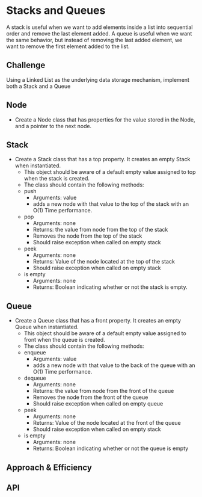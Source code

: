 # Stacks and Queues

A stack is useful when we want to add elements inside a list into sequential order and remove the last element added. A queue is useful when we want the same behavior, but instead of removing the last added element, we want to remove the first element added to the list.

## Challenge

Using a Linked List as the underlying data storage mechanism, implement both a Stack and a Queue

## Node

- Create a Node class that has properties for the value stored in the Node, and a pointer to the next node.

## Stack

- Create a Stack class that has a top property. It creates an empty Stack when instantiated.
  - This object should be aware of a default empty value assigned to top when the stack is created.
  - The class should contain the following methods:
  - push
    - Arguments: value
    - adds a new node with that value to the top of the stack with an O(1) Time performance.
  - pop
    - Arguments: none
    - Returns: the value from node from the top of the stack
    - Removes the node from the top of the stack
    - Should raise exception when called on empty stack
  - peek
    - Arguments: none
    - Returns: Value of the node located at the top of the stack
    - Should raise exception when called on empty stack
  - is empty
    - Arguments: none
    - Returns: Boolean indicating whether or not the stack is empty.

## Queue

- Create a Queue class that has a front property. It creates an empty Queue when instantiated.
  - This object should be aware of a default empty value assigned to front when the queue is created.
  - The class should contain the following methods:
  - enqueue
    - Arguments: value
    - adds a new node with that value to the back of the queue with an O(1) Time performance.
  - dequeue
    - Arguments: none
    - Returns: the value from node from the front of the queue
    - Removes the node from the front of the queue
    - Should raise exception when called on empty queue
  - peek
    - Arguments: none
    - Returns: Value of the node located at the front of the queue
    - Should raise exception when called on empty stack
  - is empty
    - Arguments: none
    - Returns: Boolean indicating whether or not the queue is empty

## Approach & Efficiency
<!-- What approach did you take? Why? What is the Big O space/time for this approach? -->

## API
<!-- Description of each method publicly available to your Stack and Queue-->
